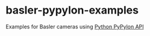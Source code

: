 # basler-pypylon-examples

Examples for Basler cameras using 
[Python PyPylon API](https://www.scivision.co/basler-camera-pylon-python-api/)

